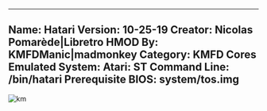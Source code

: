 -----------------------
Name: Hatari
Version: 10-25-19
Creator: Nicolas Pomarède|Libretro
HMOD By: KMFDManic|madmonkey
Category: KMFD Cores
Emulated System: Atari: ST
Command Line: /bin/hatari
Prerequisite BIOS: system/tos.img
-----------------------
![km](https://i.imgur.com/T6BDqfk.png)
